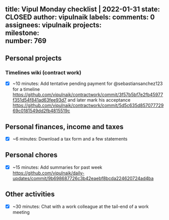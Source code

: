 title:	Vipul Monday checklist | 2022-01-31
state:	CLOSED
author:	vipulnaik
labels:	
comments:	0
assignees:	vipulnaik
projects:	
milestone:	
number:	769
--
## Personal projects

### Timelines wiki (contract work)

- [x] ~10 minutes: Add tentative pending payment for @sebastiansanchez123 for a timeline https://github.com/vipulnaik/contractwork/commit/3f57b5bf7e2fb45977f351d54f841ad63fee93d7 and later mark his acceptance https://github.com/vipulnaik/contractwork/commit/5d5c635d85707772969c0181549dd2fb4815519c

## Personal finances, income and taxes

- [x] ~6 minutes: Download a tax form and a few statements

## Personal chores

- [x] ~15 minutes: Add summaries for past week https://github.com/vipulnaik/daily-updates/commit/9b698687726c3b42eaebf8bcda224620724ad4ba

## Other activities

- [x] ~30 minutes: Chat with a work colleague at the tail-end of a work meeting
